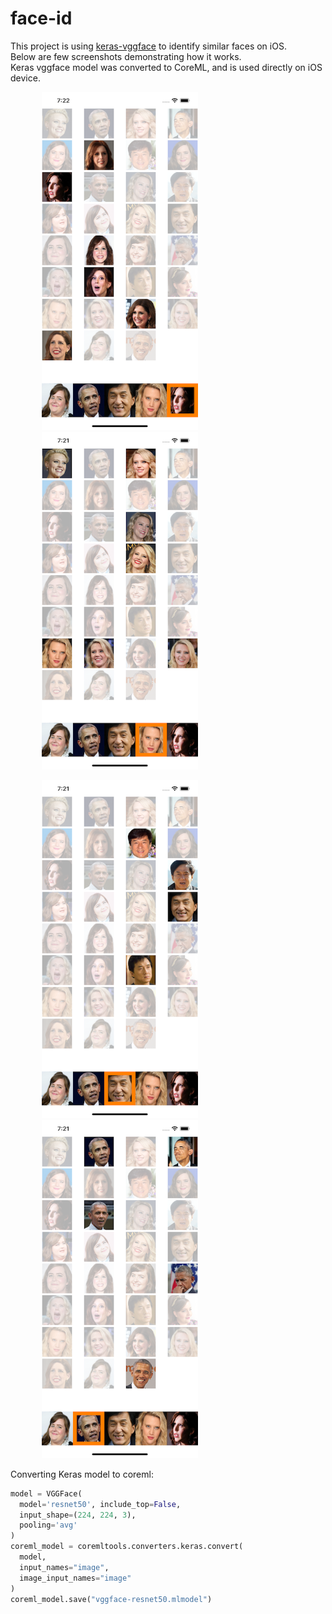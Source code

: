 # face-id

This project is using [keras-vggface](https://github.com/rcmalli/keras-vggface) to identify similar faces on iOS.
<br/>
Below are few screenshots demonstrating how it works.
<br/>
Keras vggface model was converted to CoreML, and is used directly on iOS device.
<p float="center">
  <img src="https://raw.githubusercontent.com/pavel-zh/face-id/master/sample-screens/screen1.png" width="250" hspace="50"/>
  <img src="https://raw.githubusercontent.com/pavel-zh/face-id/master/sample-screens/screen2.png" width="250"  hspace="50"/> 
</p>
<p float="center">
  <img src="https://raw.githubusercontent.com/pavel-zh/face-id/master/sample-screens/screen3.png" width="250"  hspace="50"/>
  <img src="https://raw.githubusercontent.com/pavel-zh/face-id/master/sample-screens/screen4.png" width="250"  hspace="50"/> 
</p>


Converting Keras model to coreml:

```python
model = VGGFace(
  model='resnet50', include_top=False,
  input_shape=(224, 224, 3),
  pooling='avg'
)
coreml_model = coremltools.converters.keras.convert(
  model,
  input_names="image",
  image_input_names="image"
)
coreml_model.save("vggface-resnet50.mlmodel")
```

